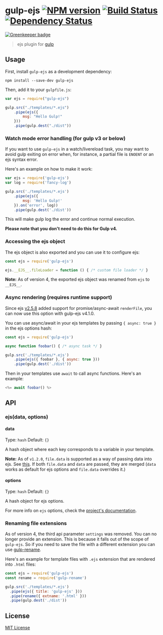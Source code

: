 # gulp-ejs [![NPM version][npm-image]][npm-url] [![Build Status][travis-image]][travis-url] [![Dependency Status][depstat-image]][depstat-url]

[![Greenkeeper badge](https://badges.greenkeeper.io/rogeriopvl/gulp-ejs.svg)](https://greenkeeper.io/)

> ejs plugin for [gulp](https://github.com/wearefractal/gulp)

## Usage

First, install `gulp-ejs` as a development dependency:

```shell
npm install --save-dev gulp-ejs
```

Then, add it to your `gulpfile.js`:

```javascript
var ejs = require("gulp-ejs")

gulp.src("./templates/*.ejs")
	.pipe(ejs({
		msg: "Hello Gulp!"
	}))
	.pipe(gulp.dest("./dist"))
```

### Watch mode error handling (for gulp v3 or below)

If you want to use `gulp-ejs` in a watch/livereload task, you may want to avoid gulp exiting on error when, for instance, a partial file is `ENOENT` or an ejs syntax error.

Here's an example on how to make it work:

```javascript
var ejs = require('gulp-ejs')
var log = require('fancy-log')

gulp.src('./templates/*.ejs')
	.pipe(ejs({
		msg: 'Hello Gulp!'
	}).on('error', log))
	.pipe(gulp.dest('./dist'))
```
This will make gulp log the error and continue normal execution.

**Please note that you don't need to do this for Gulp v4.**

### Accessing the ejs object

The ejs object is also exported and you can use it to configure ejs:

```javascript
const ejs = require('gulp-ejs')

ejs.__EJS__.fileLoader = function () { /* custom file loader */ }
```

**Note:** As of version 4, the exported ejs object was renamed from `ejs` to `__EJS__`.

### Async rendering (requires runtime support)

Since ejs [v2.5.8](https://github.com/mde/ejs/releases/tag/v2.5.8) added support for promise/async-await `renderFile`, you can now use this option with gulp-ejs v4.1.0.

You can use async/await in your ejs templates by passing `{ async: true }` in the ejs options hash:

```javascript
const ejs = require('gulp-ejs')

async function foobar() { /* async task */ }

gulp.src('./templates/*.ejs')
	.pipe(ejs({ foobar }, { async: true }))
	.pipe(gulp.dest('./dist'))
```

Then in your templates use `await` to call async functions. Here's an example:

```javascript
<%= await foobar() %>
```

## API

### ejs(data, options)

#### data
Type: `hash`
Default: `{}`

A hash object where each key corresponds to a variable in your template.

**Note:** As of `v1.2.0`, `file.data` is supported as a way of passing data into ejs. See [this](https://github.com/colynb/gulp-data#note-to-gulp-plugin-authors). If both `file.data` and `data` are passed, they are merged (`data` works as default for ejs options and `file.data` overrides it.)

#### options
Type: `hash`
Default: `{}`

A hash object for ejs options.

For more info on `ejs` options, check the [project's documentation](https://github.com/mde/ejs).

### Renaming file extensions

As of version 4, the third api parameter `settings` was removed. You can no longer provide an extension. This is because it falls out of the scope of `gulp-ejs`. So if you need to save the file with a different extension you can use [gulp-rename](https://npmjs.com/package/gulp-rename).

Here's an example for template files with `.ejs` extension that are rendered into `.html` files:

```javascript
const ejs = require('gulp-ejs')
const rename = require('gulp-rename')

gulp.src('./templates/*.ejs')
  .pipe(ejs({ title: 'gulp-ejs' }))
  .pipe(rename({ extname: '.html' }))
  .pipe(gulp.dest('./dist'))
```

## License

[MIT License](http://en.wikipedia.org/wiki/MIT_License)

[npm-url]: https://npmjs.org/package/gulp-ejs
[npm-image]: https://badge.fury.io/js/gulp-ejs.png

[travis-url]: http://travis-ci.org/rogeriopvl/gulp-ejs
[travis-image]: https://secure.travis-ci.org/rogeriopvl/gulp-ejs.png?branch=master

[depstat-url]: https://david-dm.org/rogeriopvl/gulp-ejs
[depstat-image]: https://david-dm.org/rogeriopvl/gulp-ejs.png
